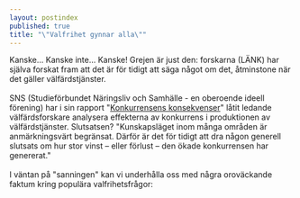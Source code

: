 ```yaml
---
layout: postindex
published: true
title: "\"Valfrihet gynnar alla\""
---
```



Kanske... Kanske inte... Kanske! Grejen är just den: forskarna (LÄNK) har själva forskat fram att det är för tidigt att säga något om det, åtminstone när det gäller välfärdstjänster. <br><br>
SNS (Studieförbundet Näringsliv och Samhälle - en oberoende ideell förening) har i sin rapport "[Konkurrensens konsekvenser](http://www.sns.se/sites/default/files/konkurrensens_konsekvenser_pod_2.pdf)" låtit ledande välfärdsforskare analysera effekterna av konkurrens i produktionen av välfärdstjänster. Slutsatsen? "Kunskapsläget inom många områden är anmärkningsvärt begränsat. Därför är det för tidigt att dra någon generell slutsats om hur stor vinst – eller förlust – den ökade konkurrensen har genererat." <br><br>
I väntan på "sanningen" kan vi underhålla oss med några oroväckande faktum kring populära valfrihetsfrågor:
